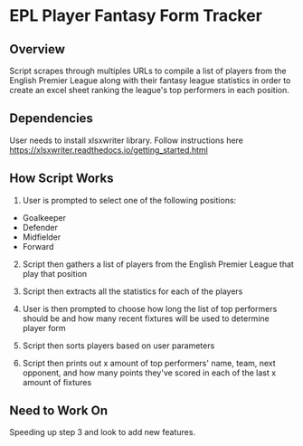 EPL Player Fantasy Form Tracker
===============================

Overview
--------

Script scrapes through multiples URLs to compile a list of players from the English Premier League along with their fantasy league statistics in order to create an excel sheet ranking the league's top performers in each position.

Dependencies
------------

User needs to install xlsxwriter library. Follow instructions here <https://xlsxwriter.readthedocs.io/getting_started.html>

How Script Works
----------------

1. User is prompted to select one of the following positions:
- Goalkeeper
- Defender
- Midfielder
- Forward

2. Script then gathers a list of players from the English Premier League that play that position

3. Script then extracts all the statistics for each of the players

4. User is then prompted to choose how long the list of top performers should be and how many recent fixtures will be used to determine player form

5. Script then sorts players based on user parameters

6. Script then prints out x amount of top performers' name, team, next opponent, and how many points they've scored in each of the last x amount of fixtures

Need to Work On
---------------

Speeding up step 3 and look to add new features.
